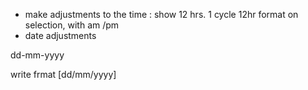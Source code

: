 - make adjustments to the time :
  show 12 hrs. 1 cycle
  12hr format on selection, with am /pm
- date adjustments

dd-mm-yyyy

write frmat [dd/mm/yyyy]
